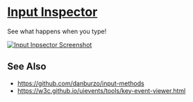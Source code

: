 # [Input Inspector](https://input-inspector.javan.us)

See what happens when you type!

[![Input Inpsector Screenshot](https://user-images.githubusercontent.com/5355/139100956-a1ace0b4-b6b8-48a3-94f0-2bc2775b9825.png)](https://input-inspector.javan.us/profiles/R9DJM6fWli6vHM4wKmeF)

## See Also

* https://github.com/danburzo/input-methods
* https://w3c.github.io/uievents/tools/key-event-viewer.html
